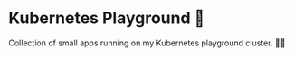 # Kubernetes Playground 🔱

Collection of small apps running on my Kubernetes playground cluster. 🤹‍♂️
